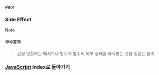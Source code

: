 #aor 
### Side Effect
>[!note]
>#### 부수효과
>
>>값을 반환하는 메서드나 함수가 함수의 외부 상태를 바꿔놓는 것을 일컫는 용어

### [JavaScript](../../../Dev-Index/JavaScript.md) Index로 돌아가기